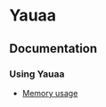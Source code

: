 # Yauaa
## Documentation
### Using Yauaa
* [Memory usage](https://yauaa.basjes.nl/using/memoryusage/index.html)
